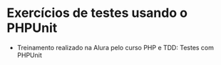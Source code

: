 # Exercícios de testes usando o PHPUnit

- Treinamento realizado na Alura pelo curso PHP e TDD: Testes com PHPUnit
